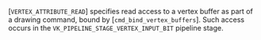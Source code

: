 [`VERTEX_ATTRIBUTE_READ`] specifies read access to a
vertex buffer as part of a drawing command, bound by
[`cmd_bind_vertex_buffers`].
Such access occurs in the `VK_PIPELINE_STAGE_VERTEX_INPUT_BIT`
pipeline stage.
